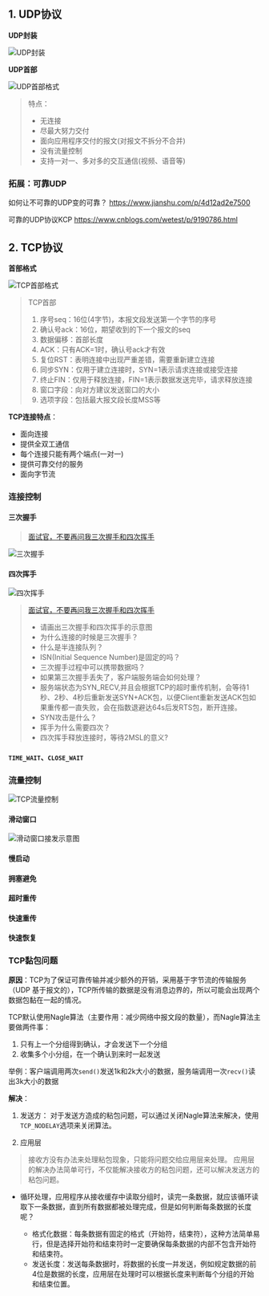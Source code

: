 ## 1. UDP协议
**UDP封装**

![UDP封装](https://i.loli.net/2020/04/07/lXsenb5vCyAu2WG.png)

**UDP首部**

![UDP首部格式](https://i.loli.net/2020/04/07/LQ8RrltjdOnFHyv.png)

> 特点：
> - 无连接
> - 尽最大努力交付
> - 面向应用程序交付的报文(对报文不拆分不合并)
> - 没有流量控制
> - 支持一对一、多对多的交互通信(视频、语音等)

### 拓展：可靠UDP
如何让不可靠的UDP变的可靠？ https://www.jianshu.com/p/4d12ad2e7500

可靠的UDP协议KCP  https://www.cnblogs.com/wetest/p/9190786.html


## 2. TCP协议
**首部格式**

![TCP首部格式](https://i.loli.net/2020/04/07/SAaW27OpIjMgXlD.png)

> TCP首部
> 1. 序号seq：16位(4字节)，本报文段发送第一个字节的序号
> 2. 确认号ack：16位，期望收到的下一个报文的seq
> 3. 数据偏移：首部长度
> 4. ACK：只有ACK=1时，确认号ack才有效
> 5. 复位RST：表明连接中出现严重差错，需要重新建立连接
> 6. 同步SYN：仅用于建立连接时，SYN=1表示请求连接或接受连接
> 7. 终止FIN：仅用于释放连接，FIN=1表示数据发送完毕，请求释放连接
> 8. 窗口字段：向对方建议发送窗口的大小
> 9. 选项字段：包括最大报文段长度MSS等

**TCP连接特点**：
- 面向连接
- 提供全双工通信
- 每个连接只能有两个端点(一对一)
- 提供可靠交付的服务
- 面向字节流
### 连接控制
#### 三次握手

> [面试官，不要再问我三次握手和四次挥手](https://yuanrengu.com/2020/77eef79f.html)

![三次握手](https://i.loli.net/2020/04/07/CtocwM5zkE6VHLy.png)


#### 四次挥手

![四次挥手](https://i.loli.net/2020/04/07/PZTo6CJQ1fhNBOV.png)

> [面试官，不要再问我三次握手和四次挥手](https://yuanrengu.com/2020/77eef79f.html)
> 
> - 请画出三次握手和四次挥手的示意图
> - 为什么连接的时候是三次握手？
> - 什么是半连接队列？
> - ISN(Initial Sequence Number)是固定的吗？
> - 三次握手过程中可以携带数据吗？
> - 如果第三次握手丢失了，客户端服务端会如何处理？
> - 服务端状态为SYN_RECV,并且会根据TCP的超时重传机制，会等待1秒、2秒、4秒后重新发送SYN+ACK包，以便Client重新发送ACK包如果重传都一直失败，会在指数退避达64s后发RTS包，断开连接。
> - SYN攻击是什么？
> - 挥手为什么需要四次？
> - 四次挥手释放连接时，等待2MSL的意义?
#### `TIME_WAIT`、`CLOSE_WAIT`
### 流量控制
![TCP流量控制](https://i.loli.net/2020/04/07/QZXBuUhmnsHfrRW.png)
#### 滑动窗口
![滑动窗口接发示意图](https://i.loli.net/2020/04/07/NwiCVl2cje4gPLz.png)
#### 慢启动
#### 拥塞避免
#### 超时重传
#### 快速重传
#### 快速恢复

### TCP黏包问题
**原因**：TCP为了保证可靠传输并减少额外的开销，采用基于字节流的传输服务（UDP 基于报文的），TCP所传输的数据是没有消息边界的，所以可能会出现两个数据包黏在一起的情况。

TCP默认使用Nagle算法（主要作用：减少网络中报文段的数量），而Nagle算法主要做两件事：
1. 只有上一个分组得到确认，才会发送下一个分组
2. 收集多个小分组，在一个确认到来时一起发送

举例：客户端调用两次`send()`发送1k和2k大小的数据，服务端调用一次`recv()`读出3k大小的数据

**解决**：
1. 发送方：
对于发送方造成的粘包问题，可以通过关闭Nagle算法来解决，使用`TCP_NODELAY`选项来关闭算法。

2. 应用层
>   接收方没有办法来处理粘包现象，只能将问题交给应用层来处理。
>   应用层的解决办法简单可行，不仅能解决接收方的粘包问题，还可以解决发送方的粘包问题。

- 循环处理，应用程序从接收缓存中读取分组时，读完一条数据，就应该循环读取下一条数据，直到所有数据都被处理完成，但是如何判断每条数据的长度呢？

  - 格式化数据：每条数据有固定的格式（开始符，结束符），这种方法简单易行，但是选择开始符和结束符时一定要确保每条数据的内部不包含开始符和结束符。
  - 发送长度：发送每条数据时，将数据的长度一并发送，例如规定数据的前4位是数据的长度，应用层在处理时可以根据长度来判断每个分组的开始和结束位置。

